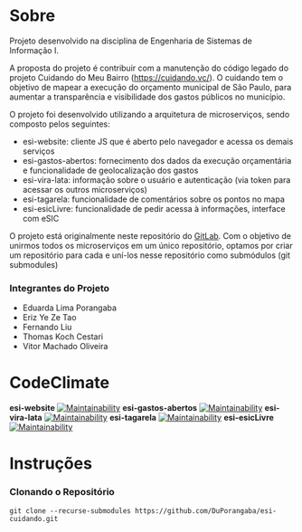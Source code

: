 # Sobre
Projeto desenvolvido na disciplina de Engenharia de Sistemas de Informação I. 

A proposta do projeto é contribuir com a manutenção do código legado do projeto Cuidando do Meu Bairro (https://cuidando.vc/). 
O cuidando tem o objetivo de mapear a execução do orçamento municipal de São Paulo, para aumentar a transparência e visibilidade dos gastos públicos no município. 

O projeto foi desenvolvido utilizando a arquitetura de microserviços, sendo composto pelos seguintes:
- esi-website: cliente JS que é aberto pelo navegador e acessa os demais serviços
- esi-gastos-abertos: fornecimento dos dados da execução orçamentária e funcionalidade de geolocalização dos gastos
- esi-vira-lata: informação sobre o usuário e autenticação (via token para acessar os outros microserviços)
- esi-tagarela: funcionalidade de comentários sobre os pontos no mapa
- esi-esicLivre: funcionalidade de pedir acessa à informações, interface com eSIC

O projeto está originalmente neste repositório do [GitLab](https://gitlab.com/cuidandodomeubairro). 
Com o objetivo de unirmos todos os microserviços em um único repositório, optamos por criar um repositório para cada e uní-los nesse repositório como submódulos (git submodules)

### Integrantes do Projeto
- Eduarda Lima Porangaba
- Eriz Ye Ze Tao
- Fernando Liu
- Thomas Koch Cestari
- Vitor Machado Oliveira

# CodeClimate
**esi-website** [![Maintainability](https://api.codeclimate.com/v1/badges/61c313545307b69a204e/maintainability)](https://codeclimate.com/github/DuPorangaba/esi-website/maintainability) 
**esi-gastos-abertos** [![Maintainability](https://api.codeclimate.com/v1/badges/6420abd78c86c396192c/maintainability)](https://codeclimate.com/github/DuPorangaba/esi-gastos-abertos/maintainability)
**esi-vira-lata** [![Maintainability](https://api.codeclimate.com/v1/badges/43f2e1c9caf3cceb2e8a/maintainability)](https://codeclimate.com/github/DuPorangaba/esi-viralata/maintainability)
**esi-tagarela** [![Maintainability](https://api.codeclimate.com/v1/badges/40d0692d3126172db025/maintainability)](https://codeclimate.com/github/DuPorangaba/esi-tagarela/maintainability)
**esi-esicLivre** [![Maintainability](https://api.codeclimate.com/v1/badges/09d66297e36628b90633/maintainability)](https://codeclimate.com/github/DuPorangaba/esi-esicLivre/maintainability)

# Instruções

### Clonando o Repositório
```
git clone --recurse-submodules https://github.com/DuPorangaba/esi-cuidando.git
```
